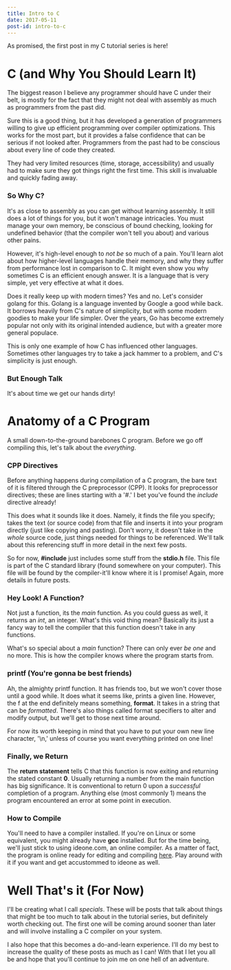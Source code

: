 ```yaml
---
title: Intro to C 
date: 2017-05-11
post-id: intro-to-c 
---
```


As promised, the first post in my C tutorial series is here!

# C (and Why You Should Learn It)

The biggest reason I believe any programmer should have C under their belt, is
mostly for the fact that they might not deal with assembly as much as
programmers from the past did.

Sure this is a good thing, but it has developed a generation of programmers
willing to give up efficient programming over compiler optimizations. This works
for the most part, but it provides a false confidence that can be serious if not
looked after. Programmers from the past had to be conscious about every line of 
code they created.

They had very limited resources (time, storage, accessibility) and usually had 
to make sure they got things right the first time. This skill is invaluable and
quickly fading away.

### So Why C?

It's as close to assembly as you can get without learning assembly. It still
does a lot of things for you, but it won't manage intricacies. You must manage
your own memory, be conscious of bound checking, looking for undefined
behavior (that the compiler won't tell you about) and various other pains.

However, it's high-level enough to _not be_ so much of a pain. You'll learn alot
about how higher-level languages handle their memory, and why they suffer
from performance lost in comparison to C. It might even show you why sometimes
C is an efficient enough answer. It is a language that is very simple, yet very
effective at what it does. 

Does it really keep up with modern times? Yes and no. Let's consider golang for
this. Golang is a language invented by Google a good while back. It borrows
heavily from C's nature of simplicity, but with some modern goodies to make your
life simpler. Over the years, Go has become extremely popular not only with its
original intended audience, but with a greater more general populace.

This is only one example of how C has influenced other languages. Sometimes
other languages try to take a jack hammer to a problem, and C's simplicity is
just enough.

### But Enough Talk

It's about time we get our hands dirty!

# Anatomy of a C Program

<script src="https://gist.github.com/wolfchase/2b0ddec1c2440ff8a437700da3c93ace.js"></script>

A small down-to-the-ground barebones C program. Before we go off compiling this,
let's talk about the *everything*.

### CPP Directives

Before anything happens during compilation of a C program, the bare text of it
is filtered through the C preprocessor (CPP). It looks for preprocessor
directives; these are lines starting with a '#.' I bet you've found the
_include_ directive already!

This does what it sounds like it does. Namely, it finds the file you specify; 
takes the text (or source code) from that file and inserts it into your program
directly (just like copying and pasting). Don't worry, it doesn't take in the
_whole_ source code, just things needed for things to be referenced. We'll talk
about this referencing stuff in more detail in the next few posts.

So for now, __#include__ just includes some stuff from the __stdio.h__ file.
This file is part of the C standard library (found somewhere on your computer).
This file will be found by the compiler-it'll know where it is I promise! Again,
more details in future posts.

### Hey Look! A Function?

Not just a function, its the _main_ function. As you could guess as well, it 
returns an _int_, an integer. What's this void thing mean? Basically its just a
fancy way to tell the compiler that this function doesn't take in any functions.

What's so special about a _main_ function? There can only ever _be one_ and no
more. This is how the compiler knows where the program starts from.

### printf (You're gonna be best friends)

Ah, the almighty printf function. It has friends too, but we won't cover those
until a good while. It does what it seems like, prints a given line. However, 
the f at the end definitely means something, __format__. It takes in a string
that can be _formatted_. There's also things called format specifiers to alter
and modify output, but we'll get to those next time around.

For now its worth keeping in mind that you have to put your own new line
character, '\\n,' unless of course you want everything printed on one line!

### Finally, we Return

The __return statement__ tells C that this function is now exiting and returning
the stated constant __0__. Usually returning a number from the main function has
big significance. It is conventional to return 0 upon a _successful_ completion
of a program. Anything else (most commonly 1) means the program encountered an
error at some point in execution.

### How to Compile

You'll need to have a compiler installed. If you're on Linux or some equivalent,
you might already have __gcc__ installed. But for the time being, we'll just
stick to using ideone.com, an online compiler. As a matter of fact, the program
is online ready for editing and compiling [here](http://ideone.com/FTzSy9). Play
around with it if you want and get accustommed to ideone as well.

# Well That's it (For Now)

I'll be creating what I call _specials_. These will be posts that talk about
things that might be too much to talk about in the tutorial series, but
definitely worth checking out. The first one will be coming around sooner than
later and will involve installing a C compiler on your system.

I also hope that this becomes a do-and-learn experience. I'll do my best to
increase the quality of these posts as much as I can! With that I let you all be
and hope that you'll continue to join me on one hell of an adventure.




